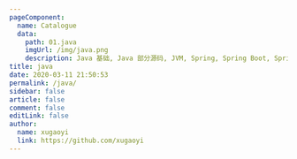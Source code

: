 ```yaml
---
pageComponent:
  name: Catalogue
  data:
    path: 01.java
    imgUrl: /img/java.png
    description: Java 基础, Java 部分源码, JVM, Spring, Spring Boot, Spring Cloud等java后端技术
title: java
date: 2020-03-11 21:50:53
permalink: /java/
sidebar: false
article: false
comment: false
editLink: false
author:
  name: xugaoyi
  link: https://github.com/xugaoyi
---
```

